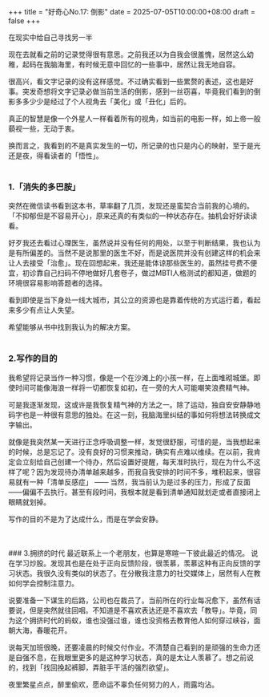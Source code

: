 +++
title = "好奇心No.17: 倒影"
date = 2025-07-05T10:00:00+08:00
draft = false
+++

在现实中给自己寻找另一半
<!--more-->

现在去就看之前的记录觉得很有意思。之前我还以为自我会很羞愧，居然这么幼稚，起码在我脑海里，有时候无意中回忆的一些事中，居然让我无地自容。

很高兴，看文字记录的没有这样感觉。不过确实看到一些累赘的表述，这也是好事。突发奇想将文字记录必做当前生活的倒影，感到一丝窃喜，毕竟我们看到的倒影多多少少是经过了个人视角去「美化」或「丑化」后的。

真正的智慧是像一个外星人一样看着所有的视角，如当前的电影一样，如上帝一般藐视一些，无动于衷。

换而言之，我看到的不是真实发生的一切，所记录的也只是内心的映射，至于是光还是夜，得看读者的「悟性」。
<br>
<br>
### 1.「消失的多巴胺」
突然在微信读书看到这本书，草率翻了几页，发现还是蛮契合当前我的心境的。「不抑郁但是不容易开心」，原来还真的有类似的一种状态存在。抽机会好好读读看。

好歹我还去看过心理医生，虽然说并没有任何的用处，以至于判断结果，我也认为是有所偏差的。当然不是说那里的医生不好，而是说医院并没有创建这样的机会来让人去接受「治愈」。现在回想起来，我还是能体谅那些医生的，虽然挂号费不便宜，初诊靠自己扫码不停地做好几套卷子，做过MBTI人格测试的都知道，做题的环境很容易影响答题者的选择。

看到即使是当下身处一线大城市，其公立的资源也是靠着传统的方式运行着，看起来多少有点让人失望。

希望能够从书中找到我认为的解决方案。
<br>
<br>
### 2.写作的目的
我希望将记录当作一种习惯，像是一个在沙滩上的小孩一样，在上面堆砌城堡。即使时间可能像海浪一样将一切都恢复如初，在一旁的大人可能嘲笑浪费精气神。

可是我逐渐发现，这或许是我恢复精气神的方法之一。除了运动，独自安安静静地码字也是一种很有意思的独处。在这一刻，我脑海里纠结的事如何将想法转换成文字输出。

就像是我突然某一天进行正念呼吸调整一样，发觉很舒服，可惜的是，当我想起来的时候，总是忘记了。没有良好的习惯来推动，确实有点难以维续。在以前，我肯定会立刻给自己创建一个待办，然后设置好提醒，每天准时执行，现在为什么不这样了呢？因为发现待办清单越来越多，而我自我安排的时间不多，堆积起来，很容易就有一种「清单反感症」 —— 当然，我当前认为是过多的压力，形成了反面——偏偏不去执行。甚至有段时间，我根本就是看到清单通知就划走或者直接闭上眼睛就划掉。

写作的目的不是为了达成什么，而是在学会安静。

<br>
<br>
### 3.拥挤的时代
最近联系上一个老朋友，也算是寒暄一下彼此最近的情况。
说在学习炒股。发现其也是在处于正向反馈阶段，很羡慕，羡慕这种有正向反馈的学习状态。我很久没有类似的状态了。在分散我注意力的社交媒体上，居然有人在教如何学会控制注意力。

说要准备一下谋生的后路，公司也在裁员了。当前所在的行业每况愈下，虽然有话要说，但是突然就往回咽。不知道是不喜欢表达还是不喜欢去「教导」。毕竟，同为这个拥挤时代的蚂蚁，谁也没强过谁，谁也没资格去教育他人如何穿过峡谷，面朝大海，春暖花开。

说每天加班很晚，还要凌晨的时候交付作业。不清楚自己看到的是顽强的生命力还是自强不息，在我眼里更多的是这种学习状态，真的是太让人羡慕了。想之前说的，找到「找回挽起裤脚，弄脏手干活的强烈欲望」。

夜里繁星点点，醉里偷欢，愿命运不辜负任何努力的人，雨露均沾。
